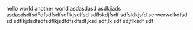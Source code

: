 hello world
another world
asdasdasd asdkjjads
asdasdsdfsdFdfsdfsdfsdflkjsdlfsd
sdflskdjfsdf
sdfsldkjsfd serwerwelkdfsd sd sdflkjdsdfsdfsdflkjsdfdfsdfsdf;ksd sdf;lk sdf sd;flksdf sdf


